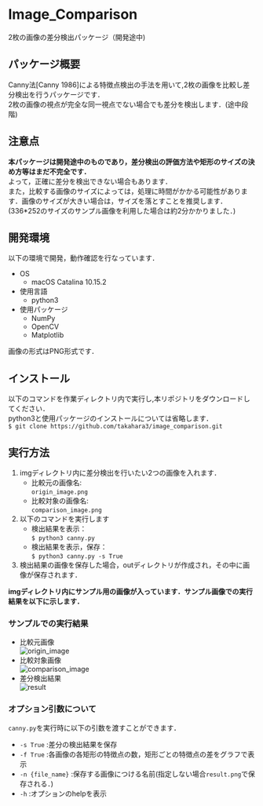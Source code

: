 # Image_Comparison
2枚の画像の差分検出パッケージ（開発途中)  

## パッケージ概要  
Canny法[Canny 1986]による特徴点検出の手法を用いて,2枚の画像を比較し差分検出を行うパッケージです．  
2枚の画像の視点が完全な同一視点でない場合でも差分を検出します．(途中段階)

## 注意点
**本パッケージは開発途中のものであり，差分検出の評価方法や矩形のサイズの決め方等はまだ不完全です．**  
よって，正確に差分を検出できない場合もあります．  
また，比較する画像のサイズによっては，処理に時間がかかる可能性があります．画像のサイズが大きい場合は，サイズを落とすことを推奨します．  
(336*252のサイズのサンプル画像を利用した場合は約2分かかりました．)  

## 開発環境
以下の環境で開発，動作確認を行なっています．
* OS
  - macOS Catalina 10.15.2
* 使用言語
  - python3
* 使用パッケージ
  - NumPy
  - OpenCV
  - Matplotlib  

画像の形式はPNG形式です．

## インストール
以下のコマンドを作業ディレクトリ内で実行し,本リポジトリをダウンロードしてください．  
python3と使用パッケージのインストールについては省略します．  
`$ git clone https://github.com/takahara3/image_comparison.git`

## 実行方法
1. imgディレクトリ内に差分検出を行いたい2つの画像を入れます．
    - 比較元の画像名:  
    `origin_image.png`
    - 比較対象の画像名:  
    `comparison_image.png`
2. 以下のコマンドを実行します　　
    - 検出結果を表示：  
    `$ python3 canny.py`
    - 検出結果を表示，保存：  
    `$ python3 canny.py -s True`  
3. 検出結果の画像を保存した場合，outディレクトリが作成され，その中に画像が保存されます．

**imgディレクトリ内にサンプル用の画像が入っています．サンプル画像での実行結果を以下に示します．**   
### サンプルでの実行結果  
* 比較元画像  
![origin_image](https://user-images.githubusercontent.com/49555813/70996972-527b5400-2117-11ea-8045-c8f247f46e3b.png)  
* 比較対象画像  
![comparison_image](https://user-images.githubusercontent.com/49555813/70997028-6f178c00-2117-11ea-9af9-d3e0b8af1b7a.png)  
* 差分検出結果  
![result](https://user-images.githubusercontent.com/49555813/70995552-2b6f5300-2114-11ea-8310-701fda4ac1b4.png)  

### オプション引数について  
`canny.py`を実行時に以下の引数を渡すことができます．  
  - `-s True`        :差分の検出結果を保存  
  - `-f True`        :各画像の各矩形の特徴点の数，矩形ごとの特徴点の差をグラフで表示  
  - `-n {file_name}` :保存する画像につける名前(指定しない場合`result.png`で保存される．)  
  - `-h`             :オプションのhelpを表示
